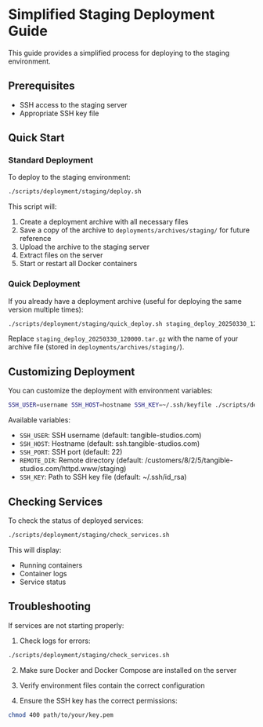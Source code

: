 # Simplified Staging Deployment Guide

This guide provides a simplified process for deploying to the staging environment.

## Prerequisites

- SSH access to the staging server
- Appropriate SSH key file

## Quick Start

### Standard Deployment

To deploy to the staging environment:

```bash
./scripts/deployment/staging/deploy.sh
```

This script will:

1. Create a deployment archive with all necessary files
2. Save a copy of the archive to `deployments/archives/staging/` for future reference
3. Upload the archive to the staging server
4. Extract files on the server
5. Start or restart all Docker containers

### Quick Deployment

If you already have a deployment archive (useful for deploying the same version multiple times):

```bash
./scripts/deployment/staging/quick_deploy.sh staging_deploy_20250330_120000.tar.gz
```

Replace `staging_deploy_20250330_120000.tar.gz` with the name of your archive file (stored in `deployments/archives/staging/`).

## Customizing Deployment

You can customize the deployment with environment variables:

```bash
SSH_USER=username SSH_HOST=hostname SSH_KEY=~/.ssh/keyfile ./scripts/deployment/staging/deploy.sh
```

Available variables:

- `SSH_USER`: SSH username (default: tangible-studios.com)
- `SSH_HOST`: Hostname (default: ssh.tangible-studios.com)
- `SSH_PORT`: SSH port (default: 22)
- `REMOTE_DIR`: Remote directory (default: /customers/8/2/5/tangible-studios.com/httpd.www/staging)
- `SSH_KEY`: Path to SSH key file (default: ~/.ssh/id_rsa)

## Checking Services

To check the status of deployed services:

```bash
./scripts/deployment/staging/check_services.sh
```

This will display:
- Running containers
- Container logs
- Service status

## Troubleshooting

If services are not starting properly:

1. Check logs for errors:
```bash
./scripts/deployment/staging/check_services.sh
```

2. Make sure Docker and Docker Compose are installed on the server

3. Verify environment files contain the correct configuration

4. Ensure the SSH key has the correct permissions:
```bash
chmod 400 path/to/your/key.pem
```